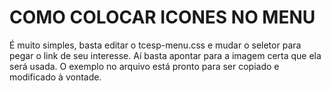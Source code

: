 COMO COLOCAR ICONES NO MENU
===========================

É muito simples, basta editar o tcesp-menu.css e mudar o seletor para pegar o link de seu interesse.
Aí basta apontar para a imagem certa que ela será usada.
O exemplo no arquivo está pronto para ser copiado e modificado à vontade.
